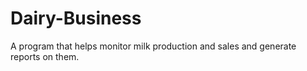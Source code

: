 # Dairy-Business
A program that helps monitor milk production and sales  and generate reports on them.
